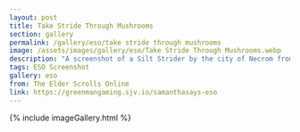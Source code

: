 ```yaml
---
layout: post
title: Take Stride Through Mushrooms
section: gallery
permalink: /gallery/eso/take stride through mushrooms
image: /assets/images/gallery/eso/Take Stride Through Mushrooms.webp
description: "A screenshot of a Silt Strider by the city of Necrom from The Elder Scrolls Online: Necrom, taken by Samantha Says."
tags: ESO Screenshot
gallery: eso
from: The Elder Scrolls Online
link: https://greenmangaming.sjv.io/samanthasays-eso
---
```

{% include imageGallery.html %}
